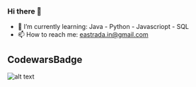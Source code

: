 ### Hi there 👋

- 🌱 I’m currently learning: Java - Python - Javascriopt - SQL
- 📫 How to reach me: eastrada.in@gmail.com

## CodewarsBadge
![alt text](https://www.codewars.com/users/ezequielastrada/badges/large)
